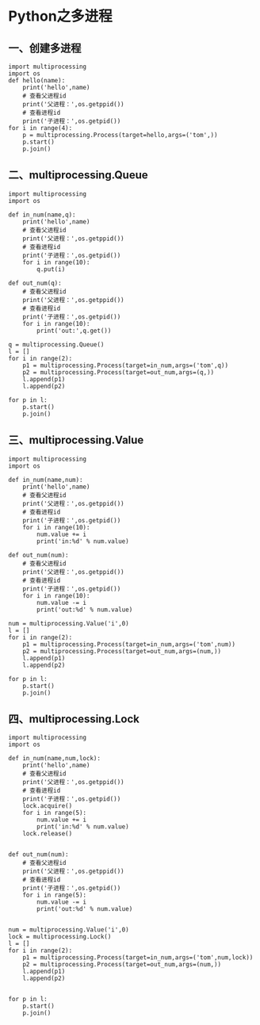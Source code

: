 # Python之多进程
## 一、创建多进程
    import multiprocessing
    import os
    def hello(name):
        print('hello',name)
        # 查看父进程id
        print('父进程：',os.getppid())
        # 查看进程id
        print('子进程：',os.getpid())
    for i in range(4):
        p = multiprocessing.Process(target=hello,args=('tom',))
        p.start()
        p.join()
## 二、multiprocessing.Queue
    import multiprocessing
    import os

    def in_num(name,q):
        print('hello',name)
        # 查看父进程id
        print('父进程：',os.getppid())
        # 查看进程id
        print('子进程：',os.getpid())
        for i in range(10):
            q.put(i)

    def out_num(q):
        # 查看父进程id
        print('父进程：',os.getppid())
        # 查看进程id
        print('子进程：',os.getpid())
        for i in range(10):
            print('out:',q.get())

    q = multiprocessing.Queue()
    l = []
    for i in range(2):
        p1 = multiprocessing.Process(target=in_num,args=('tom',q))
        p2 = multiprocessing.Process(target=out_num,args=(q,))
        l.append(p1)
        l.append(p2)

    for p in l:
        p.start()
        p.join()
## 三、multiprocessing.Value
    import multiprocessing
    import os

    def in_num(name,num):
        print('hello',name)
        # 查看父进程id
        print('父进程：',os.getppid())
        # 查看进程id
        print('子进程：',os.getpid())
        for i in range(10):
            num.value += i
            print('in:%d' % num.value)

    def out_num(num):
        # 查看父进程id
        print('父进程：',os.getppid())
        # 查看进程id
        print('子进程：',os.getpid())
        for i in range(10):
            num.value -= i
            print('out:%d' % num.value)

    num = multiprocessing.Value('i',0)
    l = []
    for i in range(2):
        p1 = multiprocessing.Process(target=in_num,args=('tom',num))
        p2 = multiprocessing.Process(target=out_num,args=(num,))
        l.append(p1)
        l.append(p2)

    for p in l:
        p.start()
        p.join()

## 四、multiprocessing.Lock
    import multiprocessing
    import os

    def in_num(name,num,lock):
        print('hello',name)
        # 查看父进程id
        print('父进程：',os.getppid())
        # 查看进程id
        print('子进程：',os.getpid())
        lock.acquire()
        for i in range(5):
            num.value += i
            print('in:%d' % num.value)
        lock.release()


    def out_num(num):
        # 查看父进程id
        print('父进程：',os.getppid())
        # 查看进程id
        print('子进程：',os.getpid())
        for i in range(5):
            num.value -= i
            print('out:%d' % num.value)


    num = multiprocessing.Value('i',0)
    lock = multiprocessing.Lock()
    l = []
    for i in range(2):
        p1 = multiprocessing.Process(target=in_num,args=('tom',num,lock))
        p2 = multiprocessing.Process(target=out_num,args=(num,))
        l.append(p1)
        l.append(p2)


    for p in l:
        p.start()
        p.join()
